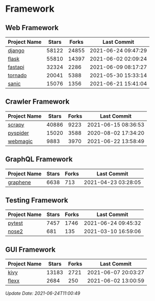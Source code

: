 # Framework

## Web Framework
| Project Name | Stars | Forks | Last Commit |
| ------------ | ----- | ----- | ----------- |
| [django](https://github.com/django/django) | 58122 | 24855 | 2021-06-24 09:47:29 |
| [flask](https://github.com/pallets/flask) | 55810 | 14397 | 2021-06-02 02:09:24 |
| [fastapi](https://github.com/tiangolo/fastapi) | 32324 | 2286 | 2021-06-09 08:17:27 |
| [tornado](https://github.com/tornadoweb/tornado) | 20041 | 5388 | 2021-05-30 15:33:14 |
| [sanic](https://github.com/sanic-org/sanic) | 15076 | 1356 | 2021-06-21 15:41:04 |

## Crawler Framework
| Project Name | Stars | Forks | Last Commit |
| ------------ | ----- | ----- | ----------- |
| [scrapy](https://github.com/scrapy/scrapy) | 40886 | 9223 | 2021-06-15 08:36:53 |
| [pyspider](https://github.com/binux/pyspider) | 15020 | 3588 | 2020-08-02 17:34:20 |
| [webmagic](https://github.com/code4craft/webmagic) | 9883 | 3970 | 2021-06-22 13:58:49 |

## GraphQL Framework
| Project Name | Stars | Forks | Last Commit |
| ------------ | ----- | ----- | ----------- |
| [graphene](https://github.com/graphql-python/graphene) | 6638 | 713 | 2021-04-23 03:28:05 |

## Testing Framework
| Project Name | Stars | Forks | Last Commit |
| ------------ | ----- | ----- | ----------- |
| [pytest](https://github.com/pytest-dev/pytest) | 7457 | 1746 | 2021-06-24 09:45:32 |
| [nose2](https://github.com/nose-devs/nose2) | 681 | 135 | 2021-03-10 16:59:06 |

## GUI Framework
| Project Name | Stars | Forks | Last Commit |
| ------------ | ----- | ----- | ----------- |
| [kivy](https://github.com/kivy/kivy) | 13183 | 2721 | 2021-06-07 20:03:27 |
| [flexx](https://github.com/flexxui/flexx) | 2684 | 250 | 2021-06-02 13:00:59 |

*Update Date: 2021-06-24T11:00:49*